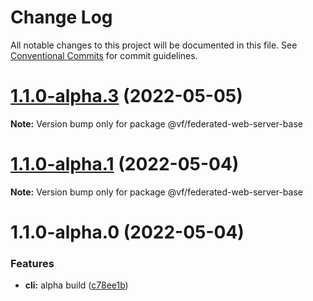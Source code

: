 # Change Log

All notable changes to this project will be documented in this file.
See [Conventional Commits](https://conventionalcommits.org) for commit guidelines.

# [1.1.0-alpha.3](https://vfuk-digital.visualstudio.com/Digital/_git/lib-web-federation-utils/compare/@vf/federated-web-server-base@1.1.0-alpha.0...@vf/federated-web-server-base@1.1.0-alpha.3) (2022-05-05)

**Note:** Version bump only for package @vf/federated-web-server-base





# [1.1.0-alpha.1](https://vfuk-digital.visualstudio.com/Digital/_git/lib-web-federation-utils/compare/@vf/federated-web-server-base@1.1.0-alpha.0...@vf/federated-web-server-base@1.1.0-alpha.1) (2022-05-04)

**Note:** Version bump only for package @vf/federated-web-server-base





# 1.1.0-alpha.0 (2022-05-04)


### Features

* **cli:** alpha build ([c78ee1b](https://vfuk-digital.visualstudio.com/Digital/_git/lib-web-federation-utils/commits/c78ee1b780391d96ed7ad40e5b8749a72b3c4770))
